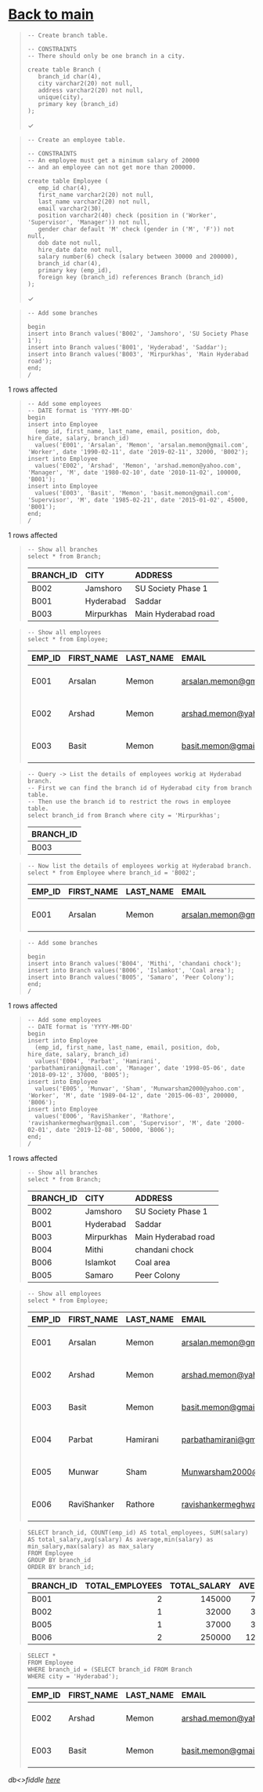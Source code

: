 # [Back to main](https://github.com/glaghari/database-assignement-2019)
<!-- -->
>     -- Create branch table.
>     
>     -- CONSTRAINTS
>     -- There should only be one branch in a city.
>     
>     create table Branch (
>        branch_id char(4),
>        city varchar2(20) not null,
>        address varchar2(20) not null,
>        unique(city),
>        primary key (branch_id)
>     );
> 
> ✓

<!-- -->
>     -- Create an employee table.
>     
>     -- CONSTRAINTS
>     -- An employee must get a minimum salary of 20000
>     -- and an employee can not get more than 200000.
>     
>     create table Employee (
>        emp_id char(4),
>        first_name varchar2(20) not null,
>        last_name varchar2(20) not null,
>        email varchar2(30),
>        position varchar2(40) check (position in ('Worker', 'Supervisor', 'Manager')) not null,
>        gender char default 'M' check (gender in ('M', 'F')) not null,
>        dob date not null,
>        hire_date date not null,
>        salary number(6) check (salary between 30000 and 200000),
>        branch_id char(4),
>        primary key (emp_id),
>        foreign key (branch_id) references Branch (branch_id)
>     );
> 
> ✓

<!-- -->
>     -- Add some branches
>     
>     begin
>     insert into Branch values('B002', 'Jamshoro', 'SU Society Phase 1');
>     insert into Branch values('B001', 'Hyderabad', 'Saddar');
>     insert into Branch values('B003', 'Mirpurkhas', 'Main Hyderabad road');
>     end;
>     /
> 
1 rows affected

<!-- -->
>     -- Add some employees
>     -- DATE format is 'YYYY-MM-DD'
>     begin
>     insert into Employee
>       (emp_id, first_name, last_name, email, position, dob, hire_date, salary, branch_id)
>       values('E001', 'Arsalan', 'Memon', 'arsalan.memon@gmail.com', 'Worker', date '1990-02-11', date '2019-02-11', 32000, 'B002');
>     insert into Employee
>       values('E002', 'Arshad', 'Memon', 'arshad.memon@yahoo.com', 'Manager', 'M', date '1980-02-10', date '2010-11-02', 100000, 'B001');
>     insert into Employee
>       values('E003', 'Basit', 'Memon', 'basit.memon@gmail.com', 'Supervisor', 'M', date '1985-02-21', date '2015-01-02', 45000, 'B001');
>     end;
>     /
> 
1 rows affected

<!-- -->
>     -- Show all branches
>     select * from Branch;
> 
> | BRANCH_ID | CITY       | ADDRESS             |
> | :-------- | :--------- | :------------------ |
> | B002      | Jamshoro   | SU Society Phase 1  |
> | B001      | Hyderabad  | Saddar              |
> | B003      | Mirpurkhas | Main Hyderabad road |

<!-- -->
>     -- Show all employees
>     select * from Employee;
> 
> | EMP_ID | FIRST_NAME | LAST_NAME | EMAIL                   | POSITION   | GENDER | DOB       | HIRE_DATE | SALARY | BRANCH_ID |
> | :----- | :--------- | :-------- | :---------------------- | :--------- | :----- | :-------- | :-------- | -----: | :-------- |
> | E001   | Arsalan    | Memon     | arsalan.memon@gmail.com | Worker     | M      | 11-FEB-90 | 11-FEB-19 |  32000 | B002      |
> | E002   | Arshad     | Memon     | arshad.memon@yahoo.com  | Manager    | M      | 10-FEB-80 | 02-NOV-10 | 100000 | B001      |
> | E003   | Basit      | Memon     | basit.memon@gmail.com   | Supervisor | M      | 21-FEB-85 | 02-JAN-15 |  45000 | B001      |

<!-- -->
>     -- Query -> List the details of employees workig at Hyderabad branch.
>     -- First we can find the branch id of Hyderabad city from branch table.
>     -- Then use the branch id to restrict the rows in employee table.
>     select branch_id from Branch where city = 'Mirpurkhas';
> 
> | BRANCH_ID |
> | :-------- |
> | B003      |

<!-- -->
>     -- Now list the details of employees workig at Hyderabad branch.
>     select * from Employee where branch_id = 'B002';
> 
> | EMP_ID | FIRST_NAME | LAST_NAME | EMAIL                   | POSITION | GENDER | DOB       | HIRE_DATE | SALARY | BRANCH_ID |
> | :----- | :--------- | :-------- | :---------------------- | :------- | :----- | :-------- | :-------- | -----: | :-------- |
> | E001   | Arsalan    | Memon     | arsalan.memon@gmail.com | Worker   | M      | 11-FEB-90 | 11-FEB-19 |  32000 | B002      |

<!-- -->
>     -- Add some branches
>     
>     begin
>     insert into Branch values('B004', 'Mithi', 'chandani chock');
>     insert into Branch values('B006', 'Islamkot', 'Coal area');
>     insert into Branch values('B005', 'Samaro', 'Peer Colony');
>     end;
>     /
> 
1 rows affected

<!-- -->
>     -- Add some employees
>     -- DATE format is 'YYYY-MM-DD'
>     begin
>     insert into Employee
>       (emp_id, first_name, last_name, email, position, dob, hire_date, salary, branch_id)
>       values('E004', 'Parbat', 'Hamirani', 'parbathamirani@gmail.com', 'Manager', date '1998-05-06', date '2018-09-12', 37000, 'B005');
>     insert into Employee
>       values('E005', 'Munwar', 'Sham', 'Munwarsham2000@yahoo.com', 'Worker', 'M', date '1989-04-12', date '2015-06-03', 200000, 'B006');
>     insert into Employee
>       values('E006', 'RaviShanker', 'Rathore', 'ravishankermeghwar@gmail.com', 'Supervisor', 'M', date '2000-02-01', date '2019-12-08', 50000, 'B006');
>     end;
>     /
> 
1 rows affected

<!-- -->
>     -- Show all branches
>     select * from Branch;
> 
> | BRANCH_ID | CITY       | ADDRESS             |
> | :-------- | :--------- | :------------------ |
> | B002      | Jamshoro   | SU Society Phase 1  |
> | B001      | Hyderabad  | Saddar              |
> | B003      | Mirpurkhas | Main Hyderabad road |
> | B004      | Mithi      | chandani chock      |
> | B006      | Islamkot   | Coal area           |
> | B005      | Samaro     | Peer Colony         |

<!-- -->
>     -- Show all employees
>     select * from Employee;
> 
> | EMP_ID | FIRST_NAME  | LAST_NAME | EMAIL                        | POSITION   | GENDER | DOB       | HIRE_DATE | SALARY | BRANCH_ID |
> | :----- | :---------- | :-------- | :--------------------------- | :--------- | :----- | :-------- | :-------- | -----: | :-------- |
> | E001   | Arsalan     | Memon     | arsalan.memon@gmail.com      | Worker     | M      | 11-FEB-90 | 11-FEB-19 |  32000 | B002      |
> | E002   | Arshad      | Memon     | arshad.memon@yahoo.com       | Manager    | M      | 10-FEB-80 | 02-NOV-10 | 100000 | B001      |
> | E003   | Basit       | Memon     | basit.memon@gmail.com        | Supervisor | M      | 21-FEB-85 | 02-JAN-15 |  45000 | B001      |
> | E004   | Parbat      | Hamirani  | parbathamirani@gmail.com     | Manager    | M      | 06-MAY-98 | 12-SEP-18 |  37000 | B005      |
> | E005   | Munwar      | Sham      | Munwarsham2000@yahoo.com     | Worker     | M      | 12-APR-89 | 03-JUN-15 | 200000 | B006      |
> | E006   | RaviShanker | Rathore   | ravishankermeghwar@gmail.com | Supervisor | M      | 01-FEB-00 | 08-DEC-19 |  50000 | B006      |

<!-- -->
>     SELECT branch_id, COUNT(emp_id) AS total_employees, SUM(salary) AS total_salary,avg(salary) As average,min(salary) as min_salary,max(salary) as max_salary
>     FROM Employee 
>     GROUP BY branch_id
>     ORDER BY branch_id; 
> 
> | BRANCH_ID | TOTAL_EMPLOYEES | TOTAL_SALARY | AVERAGE | MIN_SALARY | MAX_SALARY |
> | :-------- | --------------: | -----------: | ------: | ---------: | ---------: |
> | B001      |               2 |       145000 |   72500 |      45000 |     100000 |
> | B002      |               1 |        32000 |   32000 |      32000 |      32000 |
> | B005      |               1 |        37000 |   37000 |      37000 |      37000 |
> | B006      |               2 |       250000 |  125000 |      50000 |     200000 |

<!-- -->
>     SELECT *
>     FROM Employee
>     WHERE branch_id = (SELECT branch_id FROM Branch
>     WHERE city = 'Hyderabad'); 
> 
> | EMP_ID | FIRST_NAME | LAST_NAME | EMAIL                  | POSITION   | GENDER | DOB       | HIRE_DATE | SALARY | BRANCH_ID |
> | :----- | :--------- | :-------- | :--------------------- | :--------- | :----- | :-------- | :-------- | -----: | :-------- |
> | E002   | Arshad     | Memon     | arshad.memon@yahoo.com | Manager    | M      | 10-FEB-80 | 02-NOV-10 | 100000 | B001      |
> | E003   | Basit      | Memon     | basit.memon@gmail.com  | Supervisor | M      | 21-FEB-85 | 02-JAN-15 |  45000 | B001      |

*db<>fiddle [here](https://dbfiddle.uk/?rdbms=oracle_11.2&fiddle=1c5148363f33fd16f0197909e6304921)*

